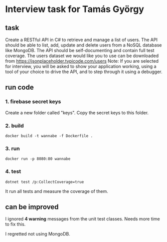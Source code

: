 ﻿# Interview task for Tamás György

## task

Create a RESTful API in C# to retrieve and manage a list of users. The API should be able to list, add, update and delete users from a NoSQL database like MongoDB. The API should be self-documenting and contain full test coverage.
The users dataset we would like you to use can be downloaded from https://jsonplaceholder.typicode.com/users
Note: If you are selected for interview, you will be asked to show your application working, using a tool of your choice to drive the API, and to step through it using a debugger.

## run code

### 1. firebase secret keys

Create a new folder called "keys". Copy the secret keys to this folder.

### 2. build

`docker build -t wannabe -f Dockerfile .`

### 3. run

`docker run -p 8080:80 wannabe`

### 4. test

`dotnet test /p:CollectCoverage=true`

It run all tests and measure the coverage of them.

## can be improved

I ignored **4 warning** messages from the unit test classes. Needs more time to fix this.

I regretted not using MongoDB.